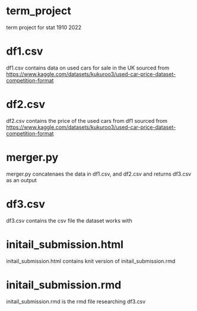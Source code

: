 # term_project
term project for stat 1910 2022

# df1.csv
df1.csv contains data on used cars for sale in the UK
sourced from https://www.kaggle.com/datasets/kukuroo3/used-car-price-dataset-competition-format

# df2.csv 
df2.csv contains the price of the used cars from df1
sourced from https://www.kaggle.com/datasets/kukuroo3/used-car-price-dataset-competition-format

# merger.py
merger.py concatenaes the data in df1.csv, and df2.csv and returns df3.csv as an output 

# df3.csv
df3.csv contains the csv file the dataset works with

# initail_submission.html
initail_submission.html contains knit version of initail_submission.rmd 

# initail_submission.rmd
initail_submission.rmd is the rmd file researching df3.csv

